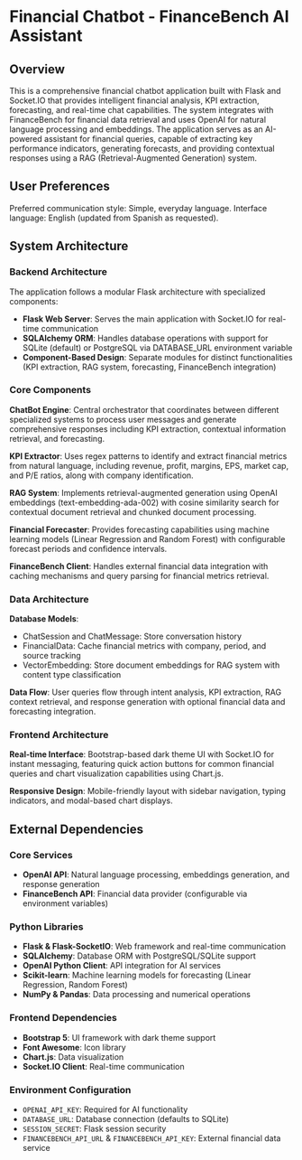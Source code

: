 # Financial Chatbot - FinanceBench AI Assistant

## Overview

This is a comprehensive financial chatbot application built with Flask and Socket.IO that provides intelligent financial analysis, KPI extraction, forecasting, and real-time chat capabilities. The system integrates with FinanceBench for financial data retrieval and uses OpenAI for natural language processing and embeddings. The application serves as an AI-powered assistant for financial queries, capable of extracting key performance indicators, generating forecasts, and providing contextual responses using a RAG (Retrieval-Augmented Generation) system.

## User Preferences

Preferred communication style: Simple, everyday language.
Interface language: English (updated from Spanish as requested).

## System Architecture

### Backend Architecture
The application follows a modular Flask architecture with specialized components:

- **Flask Web Server**: Serves the main application with Socket.IO for real-time communication
- **SQLAlchemy ORM**: Handles database operations with support for SQLite (default) or PostgreSQL via DATABASE_URL environment variable
- **Component-Based Design**: Separate modules for distinct functionalities (KPI extraction, RAG system, forecasting, FinanceBench integration)

### Core Components

**ChatBot Engine**: Central orchestrator that coordinates between different specialized systems to process user messages and generate comprehensive responses including KPI extraction, contextual information retrieval, and forecasting.

**KPI Extractor**: Uses regex patterns to identify and extract financial metrics from natural language, including revenue, profit, margins, EPS, market cap, and P/E ratios, along with company identification.

**RAG System**: Implements retrieval-augmented generation using OpenAI embeddings (text-embedding-ada-002) with cosine similarity search for contextual document retrieval and chunked document processing.

**Financial Forecaster**: Provides forecasting capabilities using machine learning models (Linear Regression and Random Forest) with configurable forecast periods and confidence intervals.

**FinanceBench Client**: Handles external financial data integration with caching mechanisms and query parsing for financial metrics retrieval.

### Data Architecture

**Database Models**:
- ChatSession and ChatMessage: Store conversation history
- FinancialData: Cache financial metrics with company, period, and source tracking
- VectorEmbedding: Store document embeddings for RAG system with content type classification

**Data Flow**: User queries flow through intent analysis, KPI extraction, RAG context retrieval, and response generation with optional financial data and forecasting integration.

### Frontend Architecture

**Real-time Interface**: Bootstrap-based dark theme UI with Socket.IO for instant messaging, featuring quick action buttons for common financial queries and chart visualization capabilities using Chart.js.

**Responsive Design**: Mobile-friendly layout with sidebar navigation, typing indicators, and modal-based chart displays.

## External Dependencies

### Core Services
- **OpenAI API**: Natural language processing, embeddings generation, and response generation
- **FinanceBench API**: Financial data provider (configurable via environment variables)

### Python Libraries
- **Flask & Flask-SocketIO**: Web framework and real-time communication
- **SQLAlchemy**: Database ORM with PostgreSQL/SQLite support
- **OpenAI Python Client**: API integration for AI services
- **Scikit-learn**: Machine learning models for forecasting (Linear Regression, Random Forest)
- **NumPy & Pandas**: Data processing and numerical operations

### Frontend Dependencies
- **Bootstrap 5**: UI framework with dark theme support
- **Font Awesome**: Icon library
- **Chart.js**: Data visualization
- **Socket.IO Client**: Real-time communication

### Environment Configuration
- `OPENAI_API_KEY`: Required for AI functionality
- `DATABASE_URL`: Database connection (defaults to SQLite)
- `SESSION_SECRET`: Flask session security
- `FINANCEBENCH_API_URL` & `FINANCEBENCH_API_KEY`: External financial data service